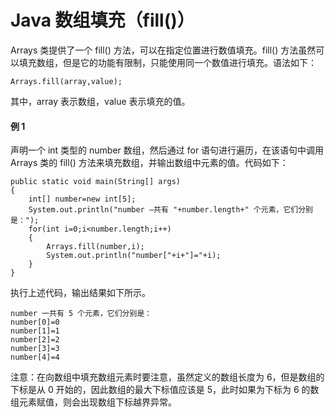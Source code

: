 # Java 数组填充（fill()）

Arrays 类提供了一个 fill() 方法，可以在指定位置进行数值填充。fill() 方法虽然可以填充数组，但是它的功能有限制，只能使用同一个数值进行填充。语法如下：

```
Arrays.fill(array,value);
```

其中，array 表示数组，value 表示填充的值。

#### 例 1

声明一个 int 类型的 number 数组，然后通过 for 语句进行遍历，在该语句中调用 Arrays 类的 fill() 方法来填充数组，并输出数组中元素的值。代码如下：

```
public static void main(String[] args)
{
    int[] number=new int[5];
    System.out.println("number —共有 "+number.length+" 个元素，它们分别是：");
    for(int i=0;i<number.length;i++)
    {
        Arrays.fill(number,i);
        System.out.println("number["+i+"]="+i);
    }
}
```

执行上述代码，输出结果如下所示。

```
number 一共有 5 个元素，它们分别是：
number[0]=0
number[1]=1
number[2]=2
number[3]=3
number[4]=4
```

注意：在向数组中填充数组元素时要注意，虽然定义的数组长度为 6，但是数组的下标是从 0 开始的，因此数组的最大下标值应该是 5，此时如果为下标为 6 的数组元素赋值，则会出现数组下标越界异常。